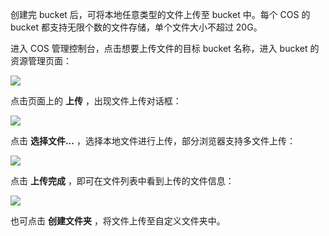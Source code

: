 创建完 bucket 后，可将本地任意类型的文件上传至 bucket 中。每个 COS 的 bucket 都支持无限个数的文件存储，单个文件大小不超过 20G。

进入 COS 管理控制台，点击想要上传文件的目标 bucket 名称，进入 bucket 的资源管理页面：

![](//mccdn.qcloud.com/static/img/4278478bceb5320a669de7bdb128f105/image.jpg)

点击页面上的 **上传** ，出现文件上传对话框：

![](//mccdn.qcloud.com/static/img/ddcb406303fe11dac3747c08073ed48d/image.png)

点击 **选择文件...** ，选择本地文件进行上传，部分浏览器支持多文件上传：

![](//mccdn.qcloud.com/static/img/e2b6bf8766fb73af24aa856c0e22eb12/image.png)

点击 **上传完成** ，即可在文件列表中看到上传的文件信息：

![](//mccdn.qcloud.com/static/img/c89069fd52b91046463171fa59426b7f/image.png)

也可点击 **创建文件夹** ，将文件上传至自定义文件夹中。










